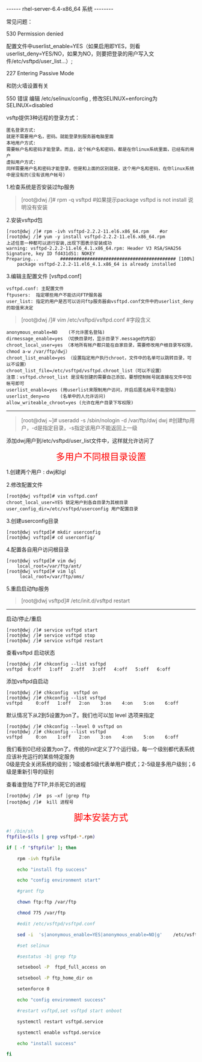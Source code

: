------ rhel-server-6.4-x86_64 系统 --------

常见问题：

530 Permission denied

配置文件中userlist_enable=YES（如果启用即YES，则看userlist_deny=YES/NO，如果为NO，则要把登录的用户写入文件/etc/vsftpd/user_list...）;

227 Entering Passive Mode

和防火墙设置有关

550 错误
编辑 /etc/selinux/config , 修改SELINUX=enforcing为SELINUX=disabled

vsftp提供3种远程的登录方式：
```
匿名登录方式:
就是不需要用户名，密码。就能登录到服务器电脑里面
本地用户方式:
需要帐户名和密码才能登录。而且，这个帐户名和密码，都是在你linux系统里面，已经有的用户
虚拟用户方式:
同样需要用户名和密码才能登录。但是和上面的区别就是，这个用户名和密码，在你linux系统中是没有的(没有该用户帐号)
```
1.检查系统是否安装过ftp服务
>[root@dwj /]# rpm -q vsftpd  #如果提示package vsftpd is not install 说明没有安装

2.安装vsftpd包
```
[root@dwj /]# rpm -ivh vsftpd-2.2.2-11.el6.x86_64.rpm    #or
[root@dwj /]# yum -y install vsftpd-2.2.2-11.el6.x86_64.rpm
上述任意一种都可以进行安装,出现下图表示安装成功
warning: vsftpd-2.2.2-11.el6_4.1.x86_64.rpm: Header V3 RSA/SHA256 Signature, key ID fd431d51: NOKEY
Preparing...        ########################################### [100%]
	package vsftpd-2.2.2-11.el6_4.1.x86_64 is already installed
```
3.编辑主配置文件 [vsftpd.conf]
```
vsftpd.conf: 主配置文件
ftpusers:  指定哪些用户不能访问FTP服务器
user_list: 指定的用户是否可以访问ftp服务器由vsftpd.conf文件中的userlist_deny的取值来决定
```

>[root@dwj /]# vim /etc/vsftpd/vsftpd.conf   #字段含义

```
anonymous_enable=NO    (不允许匿名登陆)
dirmessage_enable=yes （切换目录时，显示目录下.message的内容）
chroot_local_user=yes （本地所有帐户都只能在自家目录，需要修改用户根目录写权限，chmod a-w /var/ftp/dwj）
chroot_list_enable=yes （设置指定用户执行chroot，文件中的名单可以跳转目录，可以不设置）
chroot_list_file=/etc/vsftpd/vsftpd.chroot_list（可以不设置）
注意：vsftpd.chroot_list 是没有创建的需要自己添加，要想控制帐号就直接在文件中加帐号即可
userlist_enable=yes (用userlist来限制用户访问，开启后匿名帐号不能登陆)
userlist_deny=no    (名单中的人允许访问)
allow_writeable_chroot=yes (允许在用户目录下写权限)
```

--------------------------------------------------------------------------------
>[root@dwj ~]# useradd -s /sbin/nologin -d /var/ftp/dwj dwj   #创建ftp用户，-d是指定目录，-s指定该用户不能返回上一级

添加dwj用户到/etc/vsftpd/user_list文件中，这样就允许访问了

<font color=#FF0000 size=5> <p align="center">多用户不同根目录设置</p></font>

1.创建两个用户 : dwj和lgl

2.修改配置文件
```
[root@dwj vsftpd]# vim vsftpd.conf
chroot_local_user=YES 锁定用户到各自目录为其根目录
user_config_dir=/etc/vsftpd/userconfig 用户配置目录
```
3.创建userconfig目录
```
[root@dwj vsftpd]# mkdir userconfig
[root@dwj vsftpd]# cd userconfig/
```
4.配置各自用户访问根目录
```
[root@dwj vsftpd]# vim dwj
    local_root=/var/ftp/ant/
[root@dwj vsftpd]# vim lgl
     local_root=/var/ftp/oms/
```
5.重启启动ftp服务
>[root@dwj vsftpd]# /etc/init.d/vsftpd restart

--------------------------------------------------------------------------------

启动/停止/重启
```
[root@dwj /]# service vsftpd start
[root@dwj /]# service vsftpd stop
[root@dwj /]# service vsftpd restart
```
查看vsftpd 启动状态
```
[root@dwj /]# chkconfig --list vsftpd
vsftpd  0:off   1:off   2:off   3:off   4:off   5:off   6:off
```
添加vsftpd自启动
```
[root@dwj /]# chkconfig  vsftpd on
[root@dwj /]# chkconfig --list vsftpd
vsftpd     0:off   1:off   2:on    3:on    4:on    5:on    6:off
```
默认情况下从2到5设置为on了。我们也可以加 level 选项来指定
```
[root@dwj /]# chkconfig --level 0 vsftpd on
[root@dwj /]# chkconfig --list vsftpd   
vsftpd     0:on    1:off   2:on    3:on    4:on    5:on    6:off
```
我们看到0已经设置为on了。传统的init定义了7个运行级，每一个级别都代表系统应该补充运行的某些特定服务  <br>
0级是完全关闭系统的级别；1级或者S级代表单用户模式；2-5级是多用户级别；6级是重新引导的级别

查看谁登陆了FTP,并杀死它的进程
```
[root@dwj /]#  ps –xf |grep ftp
[root@dwj /]#  kill 进程号
```

<font color=#FF0000 size=5> <p align="center">脚本安装方式</p></font>

```bash
#! /bin/sh
ftpfile=$(ls | grep vsftpd-*.rpm)

if [ -f "$ftpfile" ]; then

    rpm -ivh ftpfile

    echo "install ftp success"

    echo "config environment start"

	#grant ftp

	chown ftp:ftp /var/ftp  

	chmod 775 /var/ftp

	#edit /etc/vsftpd/vsftpd.conf

	sed -i  's|anonymous_enable=YES|anonymous_enable=NO|g'    /etc/vsftpd/vsftpd.conf

	#set selinux

	#sestatus -b| grep ftp

	setsebool -P  ftpd_full_access on

	setsebool -P ftp_home_dir on

	setenforce 0

    echo "config environment success"

	#restart vsftpd,set vsftpd start onboot

	systemctl restart vsftpd.service

	systemctl enable vsftpd.service

    echo "install success"

fi
```
